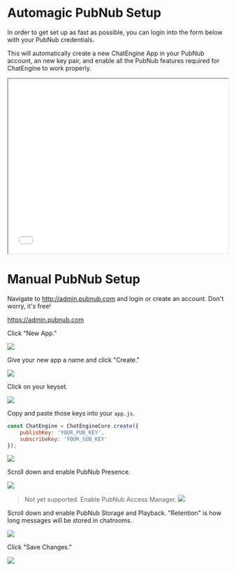 # Automagic PubNub Setup

In order to get set up as fast as possible, you can login into the form below with your PubNub credentials.

This will automatically create a new ChatEngine App in your PubNub account, an new key pair, and enable all the PubNub features required for ChatEngine to work properly.

<iframe src="../setup/" width="100%" height="400" /></iframe>

# Manual PubNub Setup

Navigate to http://admin.pubnub.com and login or create an account. Don't worry, it's free!

https://admin.pubnub.com

Click "New App."

![](/guide/getting-started/assets/README-ddad3667.png)

Give your new app a name and click "Create."

![](/guide/getting-started/assets/README-a6e543f2.png)

Click on your keyset.

![](/guide/getting-started/assets/README-84f858cd.png)

Copy and paste those keys into your ```app.js```.

```js
const ChatEngine = ChatEngineCore.create({
    publishKey: 'YOUR_PUB_KEY',
    subscribeKey: 'YOUR_SUB_KEY'
});
```

![](/guide/getting-started/assets/README-943bee9f.png)


Scroll down and enable PubNub Presence.

![](/guide/getting-started/assets/README-29b7db60.png)

> Not yet supported.
Enable PubNub Access Manager.
![](/guide/getting-started/assets/README-ad7eda0b.png)

Scroll down and enable PubNub Storage and Playback. "Retention" is how long messages will be stored in chatrooms.

![](/guide/getting-started/assets/README-755671fd.png)

Click "Save Changes."

![](/guide/getting-started/assets/README-8e5db3c0.png)
